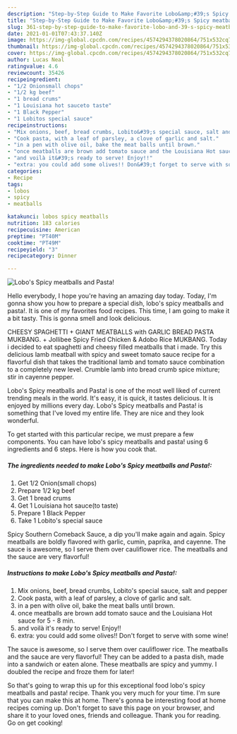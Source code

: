 ```yaml
---
description: "Step-by-Step Guide to Make Favorite Lobo&amp;#39;s Spicy meatballs and Pasta!"
title: "Step-by-Step Guide to Make Favorite Lobo&amp;#39;s Spicy meatballs and Pasta!"
slug: 361-step-by-step-guide-to-make-favorite-lobo-and-39-s-spicy-meatballs-and-pasta
date: 2021-01-01T07:43:37.140Z
image: https://img-global.cpcdn.com/recipes/4574294378020864/751x532cq70/lobos-spicy-meatballs-and-pasta-recipe-main-photo.jpg
thumbnail: https://img-global.cpcdn.com/recipes/4574294378020864/751x532cq70/lobos-spicy-meatballs-and-pasta-recipe-main-photo.jpg
cover: https://img-global.cpcdn.com/recipes/4574294378020864/751x532cq70/lobos-spicy-meatballs-and-pasta-recipe-main-photo.jpg
author: Lucas Neal
ratingvalue: 4.6
reviewcount: 35426
recipeingredient:
- "1/2 Onionsmall chops"
- "1/2 kg beef"
- "1 bread crums"
- "1 Louisiana hot sauceto taste"
- "1 Black Pepper"
- "1 Lobitos special sauce"
recipeinstructions:
- "Mix onions, beef, bread crumbs, Lobito&#39;s special sauce, salt and pepper"
- "Cook pasta, with a leaf of parsley, a clove of garlic and salt."
- "in a pen with olive oil, bake the meat balls until brown."
- "once meatballs are brown add tomato sauce and the Louisiana Hot sauce for 5 - 8 min."
- "and voilà it&#39;s ready to serve! Enjoy!!"
- "extra: you could add some olives!! Don&#39;t forget to serve with some wine!"
categories:
- Recipe
tags:
- lobos
- spicy
- meatballs

katakunci: lobos spicy meatballs 
nutrition: 183 calories
recipecuisine: American
preptime: "PT40M"
cooktime: "PT49M"
recipeyield: "3"
recipecategory: Dinner

---
```



![Lobo&#39;s Spicy meatballs and Pasta!](https://img-global.cpcdn.com/recipes/4574294378020864/751x532cq70/lobos-spicy-meatballs-and-pasta-recipe-main-photo.jpg)

Hello everybody, I hope you're having an amazing day today. Today, I'm gonna show you how to prepare a special dish, lobo&#39;s spicy meatballs and pasta!. It is one of my favorites food recipes. This time, I am going to make it a bit tasty. This is gonna smell and look delicious.

CHEESY SPAGHETTI + GIANT MEATBALLS with GARLIC BREAD PASTA MUKBANG. + Jollibee Spicy Fried Chicken &amp; Adobo Rice MUKBANG. Today i decided to eat spaghetti and cheesy filled meatballs that i made. Try this delicious lamb meatball with spicy and sweet tomato sauce recipe for a flavorful dish that takes the traditional lamb and tomato sauce combination to a completely new level. Crumble lamb into bread crumb spice mixture; stir in cayenne pepper.

Lobo&#39;s Spicy meatballs and Pasta! is one of the most well liked of current trending meals in the world. It's easy, it is quick, it tastes delicious. It is enjoyed by millions every day. Lobo&#39;s Spicy meatballs and Pasta! is something that I've loved my entire life. They are nice and they look wonderful.


To get started with this particular recipe, we must prepare a few components. You can have lobo&#39;s spicy meatballs and pasta! using 6 ingredients and 6 steps. Here is how you cook that.

<!--inarticleads1-->

##### The ingredients needed to make Lobo&#39;s Spicy meatballs and Pasta!:

1. Get 1/2 Onion(small chops)
1. Prepare 1/2 kg beef
1. Get 1 bread crums
1. Get 1 Louisiana hot sauce(to taste)
1. Prepare 1 Black Pepper
1. Take 1 Lobito&#39;s special sauce


Spicy Southern Comeback Sauce, a dip you&#39;ll make again and again. Spicy meatballs are boldly flavored with garlic, cumin, paprika, and cayenne. The sauce is awesome, so I serve them over cauliflower rice. The meatballs and the sauce are very flavorful! 

<!--inarticleads2-->

##### Instructions to make Lobo&#39;s Spicy meatballs and Pasta!:

1. Mix onions, beef, bread crumbs, Lobito&#39;s special sauce, salt and pepper
1. Cook pasta, with a leaf of parsley, a clove of garlic and salt.
1. in a pen with olive oil, bake the meat balls until brown.
1. once meatballs are brown add tomato sauce and the Louisiana Hot sauce for 5 - 8 min.
1. and voilà it&#39;s ready to serve! Enjoy!!
1. extra: you could add some olives!! Don&#39;t forget to serve with some wine!


The sauce is awesome, so I serve them over cauliflower rice. The meatballs and the sauce are very flavorful! They can be added to a pasta dish, made into a sandwich or eaten alone. These meatballs are spicy and yummy. I doubled the recipe and froze them for later! 

So that's going to wrap this up for this exceptional food lobo&#39;s spicy meatballs and pasta! recipe. Thank you very much for your time. I'm sure that you can make this at home. There's gonna be interesting food at home recipes coming up. Don't forget to save this page on your browser, and share it to your loved ones, friends and colleague. Thank you for reading. Go on get cooking!
